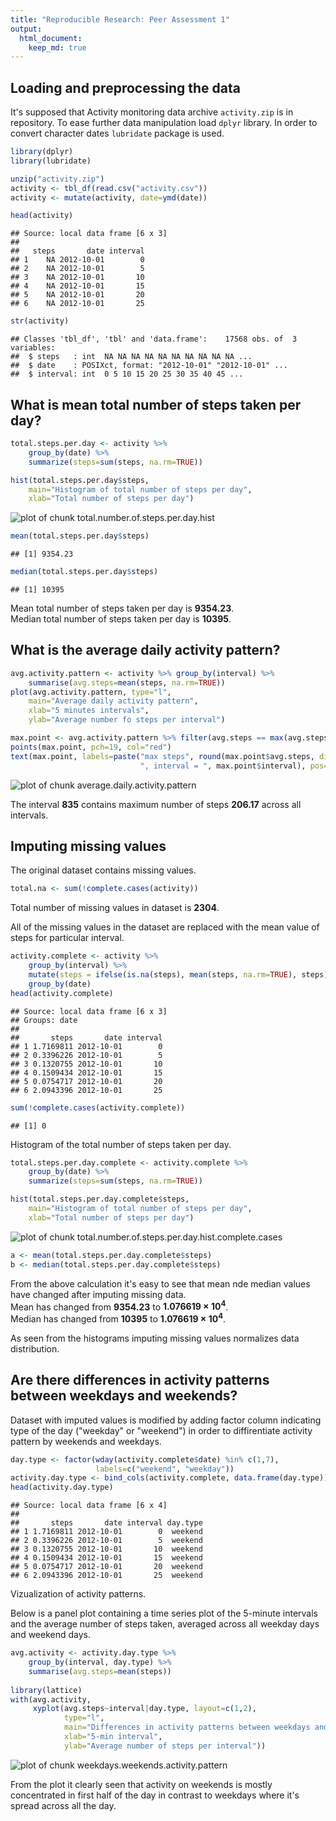 ```yaml
---
title: "Reproducible Research: Peer Assessment 1"
output: 
  html_document:
    keep_md: true
---
```



## Loading and preprocessing the data
It's supposed that Activity monitoring data archive `activity.zip` is in repository.
To ease further data manipulation load `dplyr` library.
In order to convert character dates `lubridate` package is used.


```r
library(dplyr)
library(lubridate)

unzip("activity.zip")
activity <- tbl_df(read.csv("activity.csv"))
activity <- mutate(activity, date=ymd(date))

head(activity)
```

```
## Source: local data frame [6 x 3]
## 
##   steps       date interval
## 1    NA 2012-10-01        0
## 2    NA 2012-10-01        5
## 3    NA 2012-10-01       10
## 4    NA 2012-10-01       15
## 5    NA 2012-10-01       20
## 6    NA 2012-10-01       25
```

```r
str(activity)
```

```
## Classes 'tbl_df', 'tbl' and 'data.frame':	17568 obs. of  3 variables:
##  $ steps   : int  NA NA NA NA NA NA NA NA NA NA ...
##  $ date    : POSIXct, format: "2012-10-01" "2012-10-01" ...
##  $ interval: int  0 5 10 15 20 25 30 35 40 45 ...
```

## What is mean total number of steps taken per day?


```r
total.steps.per.day <- activity %>%
    group_by(date) %>%
    summarize(steps=sum(steps, na.rm=TRUE))

hist(total.steps.per.day$steps,
    main="Histogram of total number of steps per day",
    xlab="Total number of steps per day")
```

![plot of chunk total.number.of.steps.per.day.hist](figure/total.number.of.steps.per.day.hist-1.png) 

```r
mean(total.steps.per.day$steps)
```

```
## [1] 9354.23
```

```r
median(total.steps.per.day$steps)
```

```
## [1] 10395
```

Mean total number of steps taken per day is **9354.23**.  
Median total number of steps taken per day is **10395**.

## What is the average daily activity pattern?


```r
avg.activity.pattern <- activity %>% group_by(interval) %>%
    summarise(avg.steps=mean(steps, na.rm=TRUE))
plot(avg.activity.pattern, type="l",
    main="Average daily activity pattern",
    xlab="5 minutes intervals",
    ylab="Average number fo steps per interval")

max.point <- avg.activity.pattern %>% filter(avg.steps == max(avg.steps))
points(max.point, pch=19, col="red")
text(max.point, labels=paste("max steps", round(max.point$avg.steps, digits=2),
                             ", interval = ", max.point$interval), pos=4)
```

![plot of chunk average.daily.activity.pattern](figure/average.daily.activity.pattern-1.png) 

The interval **835** contains maximum number of steps **206.17** across all intervals.


## Imputing missing values
The original dataset contains missing values.

```r
total.na <- sum(!complete.cases(activity))
```
Total number of missing values in dataset is **2304**.

All of the missing values in the dataset are replaced with the mean value of steps for particular interval.

```r
activity.complete <- activity %>%
    group_by(interval) %>%
    mutate(steps = ifelse(is.na(steps), mean(steps, na.rm=TRUE), steps)) %>%
    group_by(date)
head(activity.complete)
```

```
## Source: local data frame [6 x 3]
## Groups: date
## 
##       steps       date interval
## 1 1.7169811 2012-10-01        0
## 2 0.3396226 2012-10-01        5
## 3 0.1320755 2012-10-01       10
## 4 0.1509434 2012-10-01       15
## 5 0.0754717 2012-10-01       20
## 6 2.0943396 2012-10-01       25
```

```r
sum(!complete.cases(activity.complete))
```

```
## [1] 0
```

Histogram of the total number of steps taken per day.


```r
total.steps.per.day.complete <- activity.complete %>%
    group_by(date) %>%
    summarize(steps=sum(steps, na.rm=TRUE))

hist(total.steps.per.day.complete$steps,
    main="Histogram of total number of steps per day",
    xlab="Total number of steps per day")
```

![plot of chunk total.number.of.steps.per.day.hist.complete.cases](figure/total.number.of.steps.per.day.hist.complete.cases-1.png) 

```r
a <- mean(total.steps.per.day.complete$steps)
b <- median(total.steps.per.day.complete$steps)
```

From the above calculation it's easy to see that mean nde median values have changed after imputing missing data.  
Mean has changed from **9354.23** to **1.076619 &times; 10<sup>4</sup>**.  
Median has changed from **10395** to **1.076619 &times; 10<sup>4</sup>**.

As seen from the histograms imputing missing values normalizes data distribution.

## Are there differences in activity patterns between weekdays and weekends?

Dataset with imputed values is modified by adding factor column indicating type of the day ("weekday" or "weekend") in order to diffirentiate activity pattern by weekends and weekdays.


```r
day.type <- factor(wday(activity.complete$date) %in% c(1,7),
                   labels=c("weekend", "weekday"))
activity.day.type <- bind_cols(activity.complete, data.frame(day.type))
head(activity.day.type)
```

```
## Source: local data frame [6 x 4]
## 
##       steps       date interval day.type
## 1 1.7169811 2012-10-01        0  weekend
## 2 0.3396226 2012-10-01        5  weekend
## 3 0.1320755 2012-10-01       10  weekend
## 4 0.1509434 2012-10-01       15  weekend
## 5 0.0754717 2012-10-01       20  weekend
## 6 2.0943396 2012-10-01       25  weekend
```

Vizualization of activity patterns.

Below is a panel plot containing a time series plot of the 5-minute intervals and the average number of steps taken, averaged across all weekday days and weekend days.


```r
avg.activity <- activity.day.type %>%
    group_by(interval, day.type) %>%
    summarise(avg.steps=mean(steps))
    
library(lattice)
with(avg.activity,
     xyplot(avg.steps~interval|day.type, layout=c(1,2),
            type="l",
            main="Differences in activity patterns between weekdays and weekends",
            xlab="5-min interval",
            ylab="Average number of steps per interval"))
```

![plot of chunk weekdays.weekends.activity.pattern](figure/weekdays.weekends.activity.pattern-1.png) 

From the plot it clearly seen that activity on weekends is mostly concentrated in first half of the day in contrast to weekdays where it's spread across all the day.

